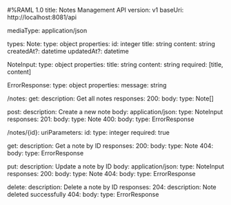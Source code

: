 #%RAML 1.0
title: Notes Management API
version: v1
baseUri: http://localhost:8081/api

mediaType: application/json

types:
  Note:
    type: object
    properties:
      id: integer
      title: string
      content: string
      createdAt?: datetime
      updatedAt?: datetime

  NoteInput:
    type: object
    properties:
      title: string
      content: string
    required: [title, content]

  ErrorResponse:
    type: object
    properties:
      message: string

/notes:
  get:
    description: Get all notes
    responses:
      200:
        body:
          type: Note[]

  post:
    description: Create a new note
    body:
      application/json:
        type: NoteInput
    responses:
      201:
        body:
          type: Note
      400:
        body:
          type: ErrorResponse

/notes/{id}:
  uriParameters:
    id:
      type: integer
      required: true

  get:
    description: Get a note by ID
    responses:
      200:
        body:
          type: Note
      404:
        body:
          type: ErrorResponse

  put:
    description: Update a note by ID
    body:
      application/json:
        type: NoteInput
    responses:
      200:
        body:
          type: Note
      404:
        body:
          type: ErrorResponse

  delete:
    description: Delete a note by ID
    responses:
      204:
        description: Note deleted successfully
      404:
        body:
          type: ErrorResponse
